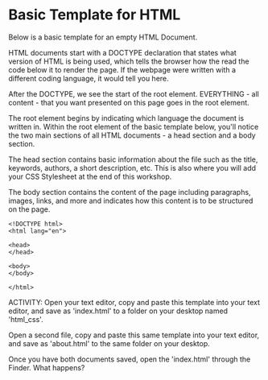# Basic Template for HTML

Below is a basic template for an empty HTML Document. 

HTML documents start with a DOCTYPE declaration that states what version of HTML is being used, which tells the browser how the read the code below it to render the page. If the webpage were written with a different coding language, it would tell you here.

After the DOCTYPE, we see the start of the root element. EVERYTHING - all content - that you want presented on this page goes in the root element. 

The root element begins by indicating which language the document is written in. Within the root element of the basic template below, you'll notice the two main sections of all HTML documents - a head section and a body section. 

The head section contains basic information about the file such as the title, keywords, authors, a short description, etc. This is also where you will add your CSS Stylesheet at the end of this workshop. 

The body section contains the content of the page including paragraphs, images, links, and more and indicates how this content is to be structured on the page. 

```
<!DOCTYPE html>
<html lang="en">

<head>
</head>

<body>
</body>

</html>
```

ACTIVITY: 
Open your text editor, copy and paste this template into your text editor, and save as 'index.html' to a folder on your desktop named 'html_css'.

Open a second file, copy and paste this same template into your text editor, and save as 'about.html' to the same folder on your desktop.

Once you have both documents saved, open the 'index.html' through the Finder. What happens? 
